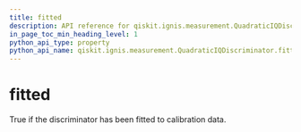 ```yaml
---
title: fitted
description: API reference for qiskit.ignis.measurement.QuadraticIQDiscriminator.fitted
in_page_toc_min_heading_level: 1
python_api_type: property
python_api_name: qiskit.ignis.measurement.QuadraticIQDiscriminator.fitted
---
```


# fitted

True if the discriminator has been fitted to calibration data.

